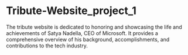 # Tribute-Website_project_1
The tribute website is dedicated to honoring and showcasing the life and achievements of Satya Nadella, CEO of Microsoft. It provides a comprehensive overview of his background, accomplishments, and contributions to the tech industry.

